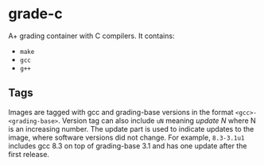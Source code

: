 # grade-c

A+ grading container with C compilers. It contains:

* `make`
* `gcc`
* `g++`

## Tags

Images are tagged with gcc and grading-base versions in the format `<gcc>-<grading-base>`.
Version tag can also include `uN` meaning _update N_ where N is an increasing number.
The update part is used to indicate updates to the image, where software versions did not change.
For example, `8.3-3.1u1` includes gcc 8.3 on top of grading-base 3.1 and has one update after the first release.

